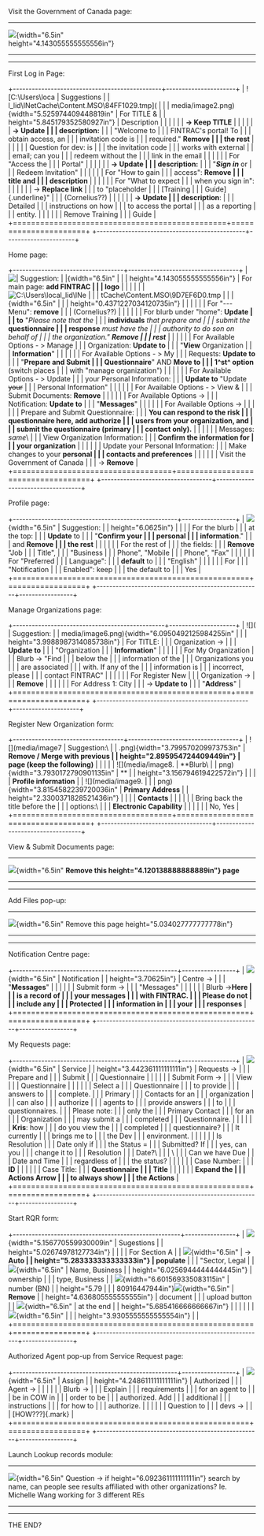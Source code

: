 Visit the Government of Canada page:

  -----------------------------------------------------------------------
  ![](media/image1.png){width="6.5in"                  
  height="4.143055555555556in"}                        
  ---------------------------------------------------- ------------------

  -----------------------------------------------------------------------

First Log in Page:

+-----------------------------------------------+----------------------+
| ![C:\\Users\\loca                             | Suggestions          |
| l_lid\\INetCache\\Content.MSO\\84FF1029.tmp]( |                      |
| media/image2.png){width="5.525974409448819in" | For TITLE &          |
| height="5.845179352580927in"}                 | Description          |
|                                               |                      |
|                                               | **-\> Keep TITLE**   |
|                                               |                      |
|                                               | **-\> Update         |
|                                               | description:**       |
|                                               | "Welcome to          |
|                                               | FINTRAC's portal! To |
|                                               | obtain access, an    |
|                                               | invitation code is   |
|                                               | required." **Remove  |
|                                               | the rest**           |
|                                               |                      |
|                                               | Question for dev: is |
|                                               | the invitation code  |
|                                               | works with external  |
|                                               | email; can you       |
|                                               | redeem without the   |
|                                               | link in the email    |
|                                               |                      |
|                                               | For "Access the      |
|                                               | Portal"              |
|                                               |                      |
|                                               | **-\> Update         |
|                                               | description:**       |
|                                               | "***Sign in*** or    |
|                                               | Redeem Invitation"   |
|                                               |                      |
|                                               | For "How to gain     |
|                                               | access": **Remove    |
|                                               | title and            |
|                                               | description**        |
|                                               |                      |
|                                               | For "What to expect  |
|                                               | when you sign in":   |
|                                               |                      |
|                                               | -\> **Replace link** |
|                                               | to "placeholder      |
|                                               | [Training            |
|                                               | Guide]{.underline}"  |
|                                               | (Cornelius??)        |
|                                               |                      |
|                                               | **-\> Update         |
|                                               | description**:       |
|                                               | Detailed             |
|                                               | instructions on how  |
|                                               | to access the portal |
|                                               | as a reporting       |
|                                               | entity.              |
|                                               |                      |
|                                               | Remove Training      |
|                                               | Guide                |
+===============================================+======================+
+-----------------------------------------------+----------------------+

Home page:

+-----------------------------------+-----------------------------------+
| ![                                | Suggestion:                       |
| ](media/image3.png){width="6.5in" |                                   |
| height="4.143055555555556in"}     | For main page: **add FINTRAC      |
|                                   | logo**                            |
|                                   |                                   |
|                                   | ![C:\\Users\\local_lid\\INe       |
|                                   | tCache\\Content.MSO\\9D7EF6D0.tmp |
|                                   | ](media/image4.png){width="6.5in" |
|                                   | height="0.4371227034120735in"}    |
|                                   |                                   |
|                                   | For "\-\-- Menu": **remove**      |
|                                   | (Cornelius??)                     |
|                                   |                                   |
|                                   | For blurb under "home": **Update  |
|                                   | to** "*Please note that the*      |
|                                   | **individuals** *that prepare and |
|                                   | submit the* **questionnaire       |
|                                   | response** *must have the         |
|                                   | authority to do son on behalf of  |
|                                   | the organization." **Remove       |
|                                   | rest***                           |
|                                   |                                   |
|                                   | For Available Options - \> Manage |
|                                   | Organization: **Update to**       |
|                                   | "**View** Organization            |
|                                   | **Information**"                  |
|                                   |                                   |
|                                   | For Available Options - \> My     |
|                                   | Requests: **Update to**           |
|                                   | "**Prepare and Submit             |
|                                   | Questionnaire**" AND **Move to    |
|                                   | 1^st^ option** (switch places     |
|                                   | with "manage organization")       |
|                                   |                                   |
|                                   | For Available Options - \> Update |
|                                   | your Personal Information:        |
|                                   | **Update to** "Update ~~your~~    |
|                                   | Personal Information"             |
|                                   |                                   |
|                                   | For Available Options - \> View & |
|                                   | Submit Documents: **Remove**      |
|                                   |                                   |
|                                   | For Available Options -\>         |
|                                   | Notification: **Update to**       |
|                                   | "**Messages**"                    |
|                                   |                                   |
|                                   | For Available Options -\>         |
|                                   |                                   |
|                                   | Prepare and Submit Questionnaire: |
|                                   | **You can respond to the risk     |
|                                   | questionnaire here, add authorize |
|                                   | users from your organization, and |
|                                   | submit the questionnaire (primary |
|                                   | contact only).**                  |
|                                   |                                   |
|                                   | Messages: *same*\                 |
|                                   | View Organization Information:    |
|                                   | **Confirm the information for     |
|                                   | your organization**               |
|                                   |                                   |
|                                   | Update your Personal Information: |
|                                   | Make changes to your **personal   |
|                                   | contacts and preferences**        |
|                                   |                                   |
|                                   | Visit the Government of Canada    |
|                                   | -\> **Remove**                    |
+===================================+===================================+
+-----------------------------------+-----------------------------------+

Profile page:

+----------------------------------------------------+-----------------+
| ![](media/image5.png){width="6.5in"                | Suggestion:     |
| height="6.0625in"}                                 |                 |
|                                                    | For the blurb   |
|                                                    | at the top:     |
|                                                    | **Update** to   |
|                                                    | "**Confirm your |
|                                                    | personal        |
|                                                    | information**." |
|                                                    | and **Remove    |
|                                                    | the rest**      |
|                                                    |                 |
|                                                    | For the rest of |
|                                                    | the fields:     |
|                                                    | **Remove** "Job |
|                                                    | Title",         |
|                                                    | "Business       |
|                                                    | Phone", "Mobile |
|                                                    | Phone", "Fax"   |
|                                                    |                 |
|                                                    | For "Preferred  |
|                                                    | Language":      |
|                                                    | **default** to  |
|                                                    | "English"       |
|                                                    |                 |
|                                                    | For             |
|                                                    | "Notification   |
|                                                    | Enabled": keep  |
|                                                    | the default to  |
|                                                    | Yes             |
+====================================================+=================+
+----------------------------------------------------+-----------------+

Manage Organizations page:

+------------------------------------------------+---------------------+
| ![](                                           | Suggestion:         |
| media/image6.png){width="6.0950492125984255in" |                     |
| height="3.9988987314085738in"}                 | For TITLE:          |
|                                                | Organization -\>    |
|                                                | **Update to**       |
|                                                | "Organization       |
|                                                | **Information**"    |
|                                                |                     |
|                                                | For My Organization |
|                                                | Blurb -\> "Find     |
|                                                | below the           |
|                                                | information of the  |
|                                                | Organizations you   |
|                                                | are associated      |
|                                                | with. If any of the |
|                                                | information is      |
|                                                | incorrect, please   |
|                                                | contact FINTRAC"    |
|                                                |                     |
|                                                | For Register New    |
|                                                | Organization -\>    |
|                                                | **Remove**          |
|                                                |                     |
|                                                | For Address 1: City |
|                                                | -\> **Update to**   |
|                                                | "**Address**"       |
+================================================+=====================+
+------------------------------------------------+---------------------+

Register New Organization form:

+-----------------------------------+-----------------------------------+
| ![](media/image7                  | Suggestion:\                      |
| .png){width="3.799570209973753in" | **Remove / Merge with previous    |
| height="2.895954724409449in"}     | page (keep the following)**       |
|                                   |                                   |
| ![](media/image8.                 | **Blurb\                          |
| png){width="3.7930172790901135in" | **                                |
| height="3.156794619422572in"}     |                                   |
|                                   | **Profile information**           |
| ![](media/image9.                 |                                   |
| png){width="3.8154582239720036in" | **Primary Address**               |
| height="2.3300371828521436in"}    |                                   |
|                                   | **Contacts**                      |
|                                   |                                   |
|                                   | Bring back the title before the   |
|                                   | options:\                         |
|                                   | **Electronic Capability**         |
|                                   |                                   |
|                                   | No, Yes                           |
+===================================+===================================+
+-----------------------------------+-----------------------------------+

View & Submit Documents page:

  -----------------------------------------------------------------------
  ![](media/image10.png){width="6.5in"                 **Remove this
  height="4.120138888888889in"}                        page**
  ---------------------------------------------------- ------------------

  -----------------------------------------------------------------------

Add Files pop-up:

  -----------------------------------------------------------------------
  ![](media/image11.png){width="6.5in"                 Remove this page
  height="5.034027777777778in"}                        
  ---------------------------------------------------- ------------------

  -----------------------------------------------------------------------

Notification Centre page:

+----------------------------------------------------+-----------------+
| ![](media/image12.png){width="6.5in"               | Notification    |
| height="3.70625in"}                                | Centre -\>      |
|                                                    | "**Messages**"  |
|                                                    |                 |
|                                                    | Submit form -\> |
|                                                    | "Messages"      |
|                                                    |                 |
|                                                    | Blurb -\>**Here |
|                                                    | is a record of  |
|                                                    | your messages   |
|                                                    | with FINTRAC.   |
|                                                    | Please do not   |
|                                                    | include any     |
|                                                    | Protected       |
|                                                    | information in  |
|                                                    | your            |
|                                                    | responses**     |
+====================================================+=================+
+----------------------------------------------------+-----------------+

My Requests page:

+----------------------------------------------------+-----------------+
| ![](media/image13.png){width="6.5in"               | Service         |
| height="3.442361111111111in"}                      | Requests -\>    |
|                                                    | Prepare and     |
|                                                    | Submit          |
|                                                    | Questionnaire   |
|                                                    |                 |
|                                                    | Submit Form -\> |
|                                                    | View            |
|                                                    | Questionnaire   |
|                                                    |                 |
|                                                    | Select a        |
|                                                    | Questionnaire   |
|                                                    | to provide      |
|                                                    | answers to      |
|                                                    | complete.       |
|                                                    | Primary         |
|                                                    | Contacts for an |
|                                                    | organization    |
|                                                    | can also        |
|                                                    | authorize       |
|                                                    | agents to       |
|                                                    | provide answers |
|                                                    | to              |
|                                                    | questionnaires. |
|                                                    | Please note:    |
|                                                    | only the        |
|                                                    | Primary Contact |
|                                                    | for an          |
|                                                    | Organization    |
|                                                    | may submit a    |
|                                                    | completed       |
|                                                    | Questionnaire.  |
|                                                    |                 |
|                                                    | **Kris**: how   |
|                                                    | do you view the |
|                                                    | completed       |
|                                                    | questionnaire?  |
|                                                    | It currently    |
|                                                    | brings me to    |
|                                                    | the Dev         |
|                                                    | environment.    |
|                                                    |                 |
|                                                    | Is Resolution   |
|                                                    | Date only if    |
|                                                    | the Status =    |
|                                                    | Submitted? If   |
|                                                    | yes, can you    |
|                                                    | change it to    |
|                                                    | Resolution      |
|                                                    | Date?\          |
|                                                    | \               |
|                                                    | Can we have Due |
|                                                    | Date and Time   |
|                                                    | regardless of   |
|                                                    | the status?     |
|                                                    |                 |
|                                                    | Case Number:    |
|                                                    | **ID**          |
|                                                    |                 |
|                                                    | Case Title:     |
|                                                    | **Questionnaire |
|                                                    | Title**         |
|                                                    |                 |
|                                                    | **Expand the    |
|                                                    | Actions Arrow   |
|                                                    | to always show  |
|                                                    | the Actions**   |
+====================================================+=================+
+----------------------------------------------------+-----------------+

Start RQR form:

+-----------------------------------------------------+----------------+
| ![](media/image14.png){width="5.156770559930009in"  | Sugestions     |
| height="5.02674978127734in"}                        |                |
|                                                     | For Section A  |
| ![](media/image15.png){width="6.5in"                | -\> **Auto     |
| height="5.283333333333333in"}                       | populate**     |
|                                                     | "Sector, Legal |
| ![](media/image16.png){width="6.5in"                | Name, Business |
| height="6.0256944444444445in"}                      | ownership      |
|                                                     | type, Business |
| ![](media/image17.png){width="6.601569335083115in"  | number (BN)    |
| height="5.79                                        |                |
| 80916447944in"}![](media/image18.png){width="6.5in" | **Remove**     |
| height="4.636805555555555in"}                       | document       |
|                                                     | upload button  |
| ![](media/image19.png){width="6.5in"                | at the end     |
| height="5.685416666666667in"}                       |                |
|                                                     |                |
| ![](media/image20.png){width="6.5in"                |                |
| height="3.9305555555555554in"}                      |                |
+=====================================================+================+
+-----------------------------------------------------+----------------+

Authorized Agent pop-up from Service Request page:

+----------------------------------------------------+-----------------+
| ![](media/image21.png){width="6.5in"               | Assign          |
| height="4.248611111111111in"}                      | Authorized      |
|                                                    | Agent -\>       |
|                                                    |                 |
|                                                    | Blurb -\>       |
|                                                    | Explain         |
|                                                    | requirements    |
|                                                    | for an agent to |
|                                                    | be in COW in    |
|                                                    | order to be     |
|                                                    | authorized. Add |
|                                                    | additional      |
|                                                    | instructions    |
|                                                    | for how to      |
|                                                    | authorize.      |
|                                                    |                 |
|                                                    | Question to     |
|                                                    | devs -\>        |
|                                                    | [HOW???]{.mark} |
+====================================================+=================+
+----------------------------------------------------+-----------------+

Launch Lookup records module:

  -----------------------------------------------------------------------
  ![](media/image22.png){width="6.5in"                 Question -\> if
  height="6.092361111111111in"}                        search by name,
                                                       can people see
                                                       results affiliated
                                                       with other
                                                       organizations? Ie.
                                                       Michelle Wang
                                                       working for 3
                                                       different REs
  ---------------------------------------------------- ------------------

  -----------------------------------------------------------------------

THE END?
